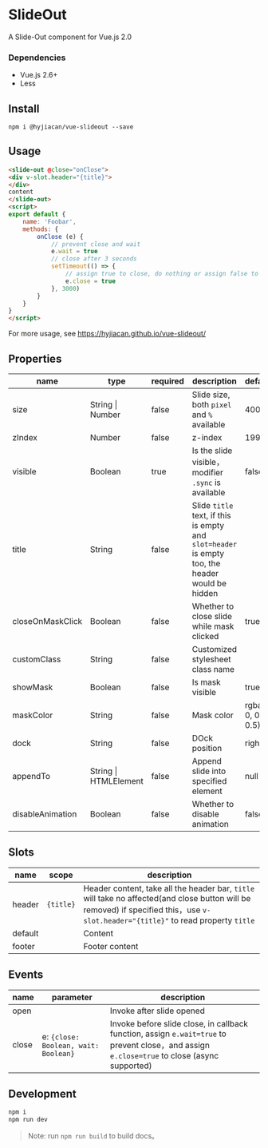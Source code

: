 # SlideOut

A Slide-Out component for Vue.js 2.0

### Dependencies
- Vue.js 2.6+
- Less

## Install

```
npm i @hyjiacan/vue-slideout --save
```

## Usage

```html
<slide-out @close="onClose">
<div v-slot.header="{title}">
</div>
content
</slide-out>
<script>
export default {
    name: 'Foobar',
    methods: {
        onClose (e) {
            // prevent close and wait
            e.wait = true
            // close after 3 seconds
            setTimeout(() => {
                // assign true to close, do nothing or assign false to cancel close.
                e.close = true
            }, 3000)
        }
    }
}
</script>
```

For more usage, see https://hyjiacan.github.io/vue-slideout/

## Properties

|name|type|required|description|default|
|---|---|---|---|---|
|size|String \| Number|false|Slide size, both `pixel` and `%` available|400|
|zIndex|Number|false|z-index|1997|
|visible|Boolean|true|Is the slide visible，modifier `.sync` is available|false|
|title|String|false|Slide `title` text, if this is empty and `slot=header` is empty too, the header would be hidden||
|closeOnMaskClick|Boolean|false|Whether to close slide while mask clicked|true|
|customClass|String|false|Customized stylesheet class name||
|showMask|Boolean|false|Is mask visible|true|
|maskColor|String|false|Mask color|rgba(0, 0, 0, 0.5)|
|dock|String|false|DOck position|right|
|appendTo|String \| HTMLElement|false|Append slide into specified element|null|
|disableAnimation|Boolean|false|Whether to disable animation|false|

## Slots

|name|scope|description|
|---|---|---|
|header|`{title}`|Header content, take all the header bar, `title` will take no affected(and close button will be removed) if specified this，use `v-slot.header="{title}"` to read property `title`|
|default||Content|
|footer||Footer content|


## Events

|name|parameter|description|
|---|---|---|
|open||Invoke after slide opened|
|close|e: `{close: Boolean, wait: Boolean}`|Invoke before slide close, in callback function, assign `e.wait=true` to prevent close，and assign `e.close=true` to close (async supported)|

## Development

```bash
npm i
npm run dev
```

> Note: run `npm run build` to build docs。

